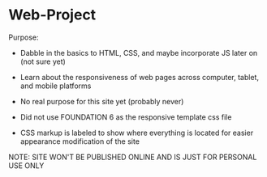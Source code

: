 # Web-Project
Purpose:
- Dabble in the basics to HTML, CSS, and maybe incorporate JS later on (not sure yet)
- Learn about the responsiveness of web pages across computer, tablet, and mobile platforms
- No real purpose for this site yet (probably never)

- Did not use FOUNDATION 6 as the responsive template css file
- CSS markup is labeled to show where everything is located for easier appearance modification of the site


NOTE: SITE WON'T BE PUBLISHED ONLINE AND IS JUST FOR PERSONAL USE ONLY
